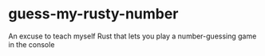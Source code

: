 # guess-my-rusty-number
An excuse to teach myself Rust that lets you play a number-guessing game in the console
